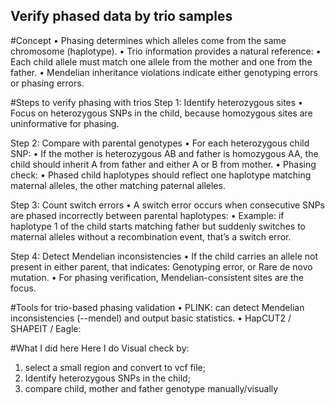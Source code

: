 ## Verify phased data by trio samples

#Concept
	•	Phasing determines which alleles come from the same chromosome (haplotype).
	•	Trio information provides a natural reference:
	•	Each child allele must match one allele from the mother and one from the father.
	•	Mendelian inheritance violations indicate either genotyping errors or phasing errors.

#Steps to verify phasing with trios
Step 1: Identify heterozygous sites
	•	Focus on heterozygous SNPs in the child, because homozygous sites are uninformative for phasing.

Step 2: Compare with parental genotypes
	•	For each heterozygous child SNP:
	•	If the mother is heterozygous AB and father is homozygous AA, the child should inherit A from father and either A or B from mother.
	•	Phasing check:
	•	Phased child haplotypes should reflect one haplotype matching maternal alleles, the other matching paternal alleles.

Step 3: Count switch errors
	•	A switch error occurs when consecutive SNPs are phased incorrectly between parental haplotypes:
	•	Example: if haplotype 1 of the child starts matching father but suddenly switches to maternal alleles without a recombination event, that’s a switch error.

Step 4: Detect Mendelian inconsistencies
	•	If the child carries an allele not present in either parent, that indicates: Genotyping error, or Rare de novo mutation.
	•	For phasing verification, Mendelian-consistent sites are the focus.

#Tools for trio-based phasing validation
	•	PLINK: can detect Mendelian inconsistencies (--mendel) and output basic statistics.
	•	HapCUT2 / SHAPEIT / Eagle:

#What I did here
Here I do Visual check by:
1. select a small region and convert to vcf file;
2. Identify heterozygous SNPs in the child;
3. compare child, mother and father genotype  manually/visually



